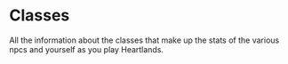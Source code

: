 # Classes

All the information about the classes that make up the stats of the various npcs and yourself as you play Heartlands.